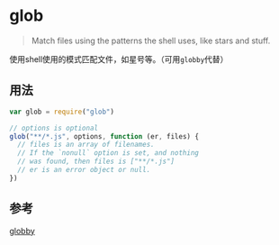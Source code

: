 # glob
> Match files using the patterns the shell uses, like stars and stuff.

使用shell使用的模式匹配文件，如星号等。（可用`globby`代替）

## 用法
```js
var glob = require("glob")

// options is optional
glob("**/*.js", options, function (er, files) {
  // files is an array of filenames.
  // If the `nonull` option is set, and nothing
  // was found, then files is ["**/*.js"]
  // er is an error object or null.
})
```

## 参考
[globby](https://github.com/isaacs/node-glob#readme)
